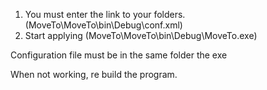 
1. You must enter the link to your folders. (MoveTo\MoveTo\bin\Debug\conf.xml)
2. Start applying (MoveTo\MoveTo\bin\Debug\MoveTo.exe)


Configuration file must be in the same folder the exe

When not working, re build the program.
